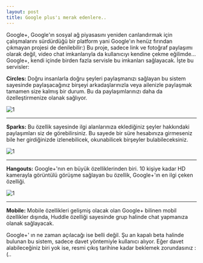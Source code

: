 ```yaml
---
layout: post
title: Google plus'ı merak edenlere..
---
```


Google+, Google'ın sosyal ağ piyasasını yeniden canlandırmak için çalışmalarını 
sürdürdüğü bir platform yani Google'ın henüz fırından çıkmayan projesi de denilebilir:)
Bu proje, sadece link ve fotoğraf paylaşımı olarak değil, video chat imkanlarıyla da 
kullanıcıyı kendine çekme eğilimde... Google+, kendi içinde birden fazla servisle bu imkanları
sağlayacak. İşte bu servisler:

**Circles:** Doğru insanlarla doğru şeyleri paylaşmanızı sağlayan bu sistem sayesinde paylaşacağınız
birşeyi arkadaşlarınızla veya ailenizle paylaşmak tamamen size kalmış bir durum. Bu da paylaşımlarınızı
daha da özelleştirmenize olanak sağlıyor.

![1](http://maydogan.me/file/circles.jpg)

---

**Sparks:** Bu özellik sayesinde ilgi alanlarınıza eklediğiniz şeyler hakkındaki
paylaşımları siz de görebilirsiniz. Bu sayede bir süre hesabınıza girmeseniz bile
her girdiğinizde izlenebilicek, okunabilicek birşeyler bulabileceksiniz.

![1](http://maydogan.me/file/sparks.jpg)

---

**Hangouts:** Google+'nın en büyük özelliklerinden biri. 10 kişiye kadar HD kamerayla
görüntülü görüşme sağlayan bu özellik, Google+'ın en ilgi çeken özelliği.

![1](http://maydogan.me/file/hangouts.jpg)

---

**Mobile:** Mobile özellikleri gelişmiş olacak olan Google+ bilinen mobil özellikler dışında,
Huddle özelliği sayesinde grup halinde chat yapmanıza olanak sağlayacak. 

Google+' ın ne zaman açılacağı ise belli değil. Şu an kapalı beta halinde bulunan bu sistem, 
sadece davet yöntemiyle kullanıcı alıyor. Eğer davet alabileceğiniz biri yok ise, resmi çıkış 
tarihine kadar beklemek zorundasınız :(..

